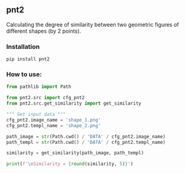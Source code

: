 ## pnt2
Calculating the degree of similarity between two geometric figures of different shapes (by 2 points).

### Installation
```
pip install pnt2
```
### How to use:
```Python
from pathlib import Path

from pnt2.src import cfg_pnt2
from pnt2.src.get_similarity import get_similarity

""" Get input data """
cfg_pnt2.image_name = 'shape_1.png'
cfg_pnt2.templ_name = 'shape_2.png'

path_image = str(Path.cwd() / 'DATA' / cfg_pnt2.image_name)
path_templ = str(Path.cwd() / 'DATA' / cfg_pnt2.templ_name)

similarity = get_similarity(path_image, path_templ)

print(f'\nSimilarity = {round(similarity, 5)}')
```
